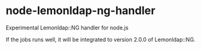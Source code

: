 # node-lemonldap-ng-handler

Experimental Lemonldap::NG handler for node.js

If the jobs runs well, it will be integrated to version 2.0.0 of Lemonldap::NG.

